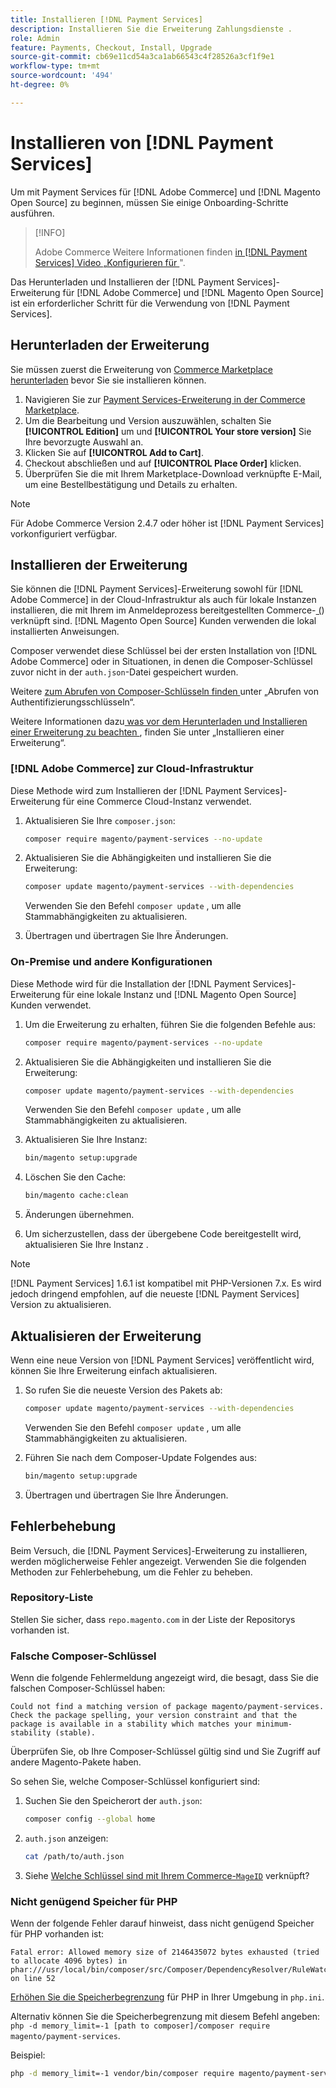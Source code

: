 ```yaml
---
title: Installieren [!DNL Payment Services]
description: Installieren Sie die Erweiterung Zahlungsdienste .
role: Admin
feature: Payments, Checkout, Install, Upgrade
source-git-commit: cb69e11cd54a3ca1ab66543c4f28526a3cf1f9e1
workflow-type: tm+mt
source-wordcount: '494'
ht-degree: 0%

---
```


# Installieren von [!DNL Payment Services]

Um mit Payment Services für [!DNL Adobe Commerce] und [!DNL Magento Open Source] zu beginnen, müssen Sie einige Onboarding-Schritte ausführen.

>[!INFO]
>
> Adobe Commerce Weitere Informationen finden [ in  [!DNL Payment Services]  Video „Konfigurieren für ](https://experienceleague.adobe.com/de/docs/commerce-learn/tutorials/admin/adobe-commerce-services/configure-adobe-payment-services)&quot;.

Das Herunterladen und Installieren der [!DNL Payment Services]-Erweiterung für [!DNL Adobe Commerce] und [!DNL Magento Open Source] ist ein erforderlicher Schritt für die Verwendung von [!DNL Payment Services].

## Herunterladen der Erweiterung

Sie müssen zuerst die Erweiterung von [Commerce Marketplace herunterladen](https://experienceleague.adobe.com/docs/commerce-admin/start/resources/commerce-marketplace.html?lang=de) bevor Sie sie installieren können.

1. Navigieren Sie zur [Payment Services-Erweiterung in der Commerce Marketplace](https://commercemarketplace.adobe.com/magento-payment-services.html).
1. Um die Bearbeitung und Version auszuwählen, schalten Sie **[!UICONTROL Edition]** um und **[!UICONTROL Your store version]** Sie Ihre bevorzugte Auswahl an.
1. Klicken Sie auf **[!UICONTROL Add to Cart]**.
1. Checkout abschließen und auf **[!UICONTROL Place Order]** klicken.
1. Überprüfen Sie die mit Ihrem Marketplace-Download verknüpfte E-Mail, um eine Bestellbestätigung und Details zu erhalten.

>[!NOTE]
>
> Für Adobe Commerce Version 2.4.7 oder höher ist [!DNL Payment Services] vorkonfiguriert verfügbar.

## Installieren der Erweiterung

Sie können die [!DNL Payment Services]-Erweiterung sowohl für [!DNL Adobe Commerce] in der Cloud-Infrastruktur als auch für lokale Instanzen installieren, die mit Ihrem im Anmeldeprozess bereitgestellten Commerce-[ (](https://developer.adobe.com/commerce/marketplace/guides/sellers/profile-information/#access-keys)) verknüpft sind.
[!DNL Magento Open Source] Kunden verwenden die lokal installierten Anweisungen.

Composer verwendet diese Schlüssel bei der ersten Installation von [!DNL Adobe Commerce] oder in Situationen, in denen die Composer-Schlüssel zuvor nicht in der `auth.json`-Datei gespeichert wurden.

Weitere [ zum Abrufen von Composer-Schlüsseln finden ](https://experienceleague.adobe.com/de/docs/commerce-operations/installation-guide/prerequisites/authentication-keys) unter „Abrufen von Authentifizierungsschlüsseln“.

Weitere Informationen dazu[ was vor dem Herunterladen und Installieren einer Erweiterung zu beachten ](https://experienceleague.adobe.com/de/docs/commerce-operations/installation-guide/tutorials/extensions), finden Sie unter „Installieren einer Erweiterung“.

### [!DNL Adobe Commerce] zur Cloud-Infrastruktur

Diese Methode wird zum Installieren der [!DNL Payment Services]-Erweiterung für eine Commerce Cloud-Instanz verwendet.

1. Aktualisieren Sie Ihre `composer.json`:

   ```bash
   composer require magento/payment-services --no-update
   ```

1. Aktualisieren Sie die Abhängigkeiten und installieren Sie die Erweiterung:

   ```bash
   composer update magento/payment-services --with-dependencies
   ```

   Verwenden Sie den Befehl `composer update` , um alle Stammabhängigkeiten zu aktualisieren.

1. Übertragen und übertragen Sie Ihre Änderungen.

### On-Premise und andere Konfigurationen

Diese Methode wird für die Installation der [!DNL Payment Services]-Erweiterung für eine lokale Instanz und [!DNL Magento Open Source] Kunden verwendet.

1. Um die Erweiterung zu erhalten, führen Sie die folgenden Befehle aus:

   ```bash
   composer require magento/payment-services --no-update
   ```

1. Aktualisieren Sie die Abhängigkeiten und installieren Sie die Erweiterung:

   ```bash
   composer update magento/payment-services --with-dependencies
   ```

   Verwenden Sie den Befehl `composer update` , um alle Stammabhängigkeiten zu aktualisieren.

1. Aktualisieren Sie Ihre Instanz:

   ```bash
   bin/magento setup:upgrade
   ```

1. Löschen Sie den Cache:

   ```bash
   bin/magento cache:clean
   ```

1. Änderungen übernehmen.
1. Um sicherzustellen, dass der übergebene Code bereitgestellt wird, aktualisieren Sie Ihre Instanz .

>[!NOTE]
>
> [!DNL Payment Services] 1.6.1 ist kompatibel mit PHP-Versionen 7.x. Es wird jedoch dringend empfohlen, auf die neueste [!DNL Payment Services] Version zu aktualisieren.

## Aktualisieren der Erweiterung

Wenn eine neue Version von [!DNL Payment Services] veröffentlicht wird, können Sie Ihre Erweiterung einfach aktualisieren.

1. So rufen Sie die neueste Version des Pakets ab:

   ```bash
   composer update magento/payment-services --with-dependencies
   ```

   Verwenden Sie den Befehl `composer update` , um alle Stammabhängigkeiten zu aktualisieren.

1. Führen Sie nach dem Composer-Update Folgendes aus:

   ```bash
   bin/magento setup:upgrade
   ```

1. Übertragen und übertragen Sie Ihre Änderungen.

## Fehlerbehebung

Beim Versuch, die [!DNL Payment Services]-Erweiterung zu installieren, werden möglicherweise Fehler angezeigt. Verwenden Sie die folgenden Methoden zur Fehlerbehebung, um die Fehler zu beheben.

### Repository-Liste

Stellen Sie sicher, dass `repo.magento.com` in der Liste der Repositorys vorhanden ist.

### Falsche Composer-Schlüssel

Wenn die folgende Fehlermeldung angezeigt wird, die besagt, dass Sie die falschen Composer-Schlüssel haben:

```
Could not find a matching version of package magento/payment-services. Check the package spelling, your version constraint and that the package is available in a stability which matches your minimum-stability (stable).
```

Überprüfen Sie, ob Ihre Composer-Schlüssel gültig sind und Sie Zugriff auf andere Magento-Pakete haben.

So sehen Sie, welche Composer-Schlüssel konfiguriert sind:

1. Suchen Sie den Speicherort der `auth.json`:

   ```bash
   composer config --global home
   ```

1. `auth.json` anzeigen:

   ```bash
   cat /path/to/auth.json
   ```

1. Siehe [Welche Schlüssel sind mit Ihrem Commerce-`MageID`](https://experienceleague.adobe.com/de/docs/commerce-operations/installation-guide/prerequisites/authentication-keys) verknüpft?

### Nicht genügend Speicher für PHP

Wenn der folgende Fehler darauf hinweist, dass nicht genügend Speicher für PHP vorhanden ist:

```
Fatal error: Allowed memory size of 2146435072 bytes exhausted (tried to allocate 4096 bytes) in phar:///usr/local/bin/composer/src/Composer/DependencyResolver/RuleWatchGraph.php on line 52
```

[Erhöhen Sie die Speicherbegrenzung](https://experienceleague.adobe.com/de/docs/commerce-cloud-service/user-guide/configure/app/php-settings#increase-php-memory-limit) für PHP in Ihrer Umgebung in `php.ini`.

Alternativ können Sie die Speicherbegrenzung mit diesem Befehl angeben: `php -d memory_limit=-1 [path to composer]/composer require magento/payment-services`.

Beispiel:

```bash
php -d memory_limit=-1 vendor/bin/composer require magento/payment-services
```
